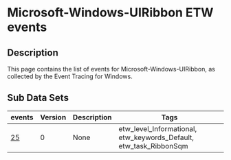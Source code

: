 # Microsoft-Windows-UIRibbon ETW events

## Description
This page contains the list of events for Microsoft-Windows-UIRibbon, as collected by the Event Tracing for Windows.

## Sub Data Sets
|events|Version|Description|Tags|
|---|---|---|---|
|[25](events/event-25.md)|0|None|etw_level_Informational, etw_keywords_Default, etw_task_RibbonSqm|
